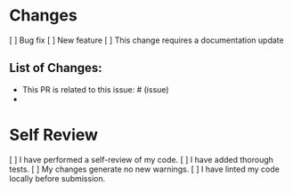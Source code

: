 # Changes 
[ ] Bug fix
[ ] New feature
[ ] This change requires a documentation update

## List of Changes: 
- This PR is related to this issue: # (issue)
- 

# Self Review
[ ] I have performed a self-review of my code.
[ ] I have added thorough tests.
[ ] My changes generate no new warnings.
[ ] I have linted my code locally before submission.